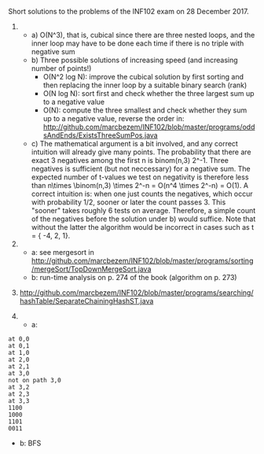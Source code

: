 Short solutions to the problems of the INF102 exam on 28 December 2017.

1. * a) O(N^3), that is, cubical since there are three nested loops, and the inner loop
may have to be done each time if there is no triple with negative sum
   * b) Three possible solutions of increasing speed (and increasing number of points!)
     - O(N^2 log N): improve the cubical solution by first sorting and then replacing the 
inner loop by a suitable binary search (rank)
     - O(N log N): sort first and check whether the three largest sum up to a negative value
     - O(N): compute the three smallest and check whether they sum up to a negative value, reverse the order in:
<http://github.com/marcbezem/INF102/blob/master/programs/oddsAndEnds/ExistsThreeSumPos.java>
   * c) The mathematical argument is a bit involved, and any correct intuition will already give many points. The probability that there are exact 3 negatives among the first n is binom(n,3) 2^-1. Three negatives is sufficient (but not neccessary) for a negative sum. The expected number of t-values we test on negativity is therefore less than n\times \binom(n,3) \times 2^-n = O(n^4 \times 2^-n) = O(1). A correct intuition is: when one just counts the negatives, which occur with probability 1/2, sooner or later the count passes 3. This "sooner" takes roughly 6 tests on average. Therefore, a simple count of the negatives before the solution under b) would suffice. Note that without the latter the algorithm would be incorrect in cases such as t = { -4, 2, 1}.

2. * a: see mergesort in <http://github.com/marcbezem/INF102/blob/master/programs/sorting/mergeSort/TopDownMergeSort.java>
   * b: run-time analysis on p. 274 of the book (algorithm on p. 273)

3. <http://github.com/marcbezem/INF102/blob/master/programs/searching/hashTable/SeparateChainingHashST.java>

4. * a: 
````
at 0,0
at 0,1
at 1,0
at 2,0
at 2,1
at 3,0
not on path 3,0
at 3,2
at 2,3
at 3,3
1100
1000
1101
0011
````
   * b: BFS


